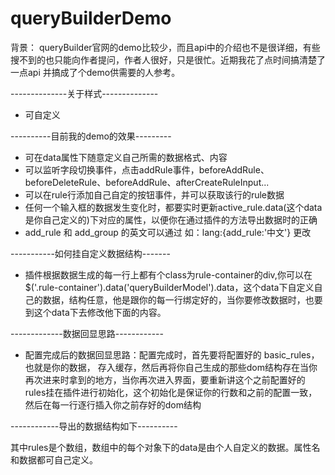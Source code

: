 # queryBuilderDemo

背景：
queryBuilder官网的demo比较少，而且api中的介绍也不是很详细，有些搜不到的也只能向作者提问，作者人很好，只是很忙。近期我花了点时间搞清楚了一点api
并搞成了个demo供需要的人参考。


--------------关于样式--------------
* 可自定义


----------目前我的demo的效果---------
* 可在data属性下随意定义自己所需的数据格式、内容
* 可以监听字段切换事件，点击addRule事件，beforeAddRule、beforeDeleteRule、beforeAddRule、afterCreateRuleInput...
* 可以在rule行添加自己自定的按钮事件，并可以获取该行的rule数据
* 任何一个输入框的数据发生变化时，都要实时更新active_rule.data(这个data是你自己定义的)下对应的属性，以便你在通过插件的方法导出数据时的正确
* add_rule 和 add_group 的英文可以通过 如：lang:{add_rule:'中文'} 更改


-----------如何挂自定义数据结构-------
* 插件根据数据生成的每一行上都有个class为rule-container的div,你可以在$('.rule-container').data('queryBuilderModel').data，这个data下自定义自己的数据，结构任意，他是跟你的每一行绑定好的，当你要修改数据时，也要到这个data下去修改他下面的内容。


-------------数据回显思路------------
* 配置完成后的数据回显思路：配置完成时，首先要将配置好的 basic_rules，也就是你的数据， 存入缓存，然后再将你自己生成的那些dom结构存在当你再次进来时拿到的地方，当你再次进入界面，要重新讲这个之前配置好的rules挂在插件进行初始化，这个初始化是保证你的行数和之前的配置一致，然后在每一行逐行插入你之前存好的dom结构


------------导出的数据结构如下----------
<!--
{
  "condition": "AND",
  "rules": [
    {
      "id": "category",
      "field": "category",
      "type": "integer",
      "input": "select",
      "operator": "equal",
      "value": "1",
      "data": {
        "inputVal": "dfs"
      }
    }
  ],
  "not": false,
  "valid": true
}
-->
其中rules是个数组，数组中的每个对象下的data是由个人自定义的数据。属性名和数据都可自己定义。

